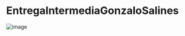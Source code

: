# EntregaIntermediaGonzaloSalines

![image](https://user-images.githubusercontent.com/9422713/201547339-e7e8c902-31c6-4501-8631-2ee5fc85fcdf.png)
